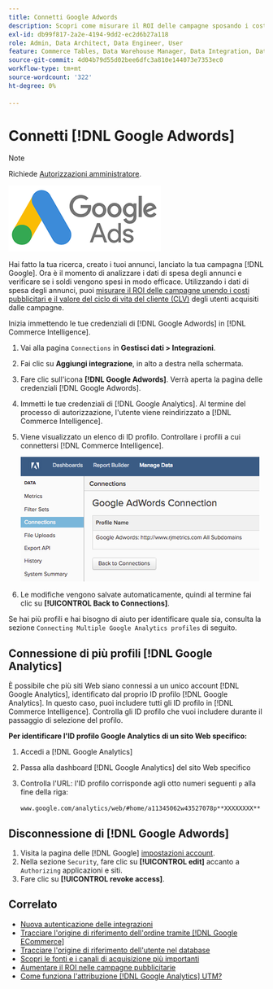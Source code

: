 ```yaml
---
title: Connetti Google Adwords
description: Scopri come misurare il ROI delle campagne sposando i costi pubblicitari e il valore del ciclo di vita del cliente (Customer Lifetime Value, CLV) degli utenti acquisiti dalle campagne.
exl-id: db99f817-2a2e-4194-9dd2-ec2d6b27a118
role: Admin, Data Architect, Data Engineer, User
feature: Commerce Tables, Data Warehouse Manager, Data Integration, Data Import/Export
source-git-commit: 4d04b79d55d02bee6dfc3a810e144073e7353ec0
workflow-type: tm+mt
source-wordcount: '322'
ht-degree: 0%

---
```


# Connetti [!DNL Google Adwords]

>[!NOTE]
>
>Richiede [Autorizzazioni amministratore](../../../administrator/user-management/user-management.md).

![Logo Google AdWords](../../../assets/Google_Adwords_logo.png)

Hai fatto la tua ricerca, creato i tuoi annunci, lanciato la tua campagna [!DNL Google]. Ora è il momento di analizzare i dati di spesa degli annunci e verificare se i soldi vengono spesi in modo efficace. Utilizzando i dati di spesa degli annunci, puoi [misurare il ROI delle campagne unendo i costi pubblicitari e il valore del ciclo di vita del cliente (CLV)](../../analysis/roi-ad-camp.md) degli utenti acquisiti dalle campagne.

Inizia immettendo le tue credenziali di [!DNL Google Adwords] in [!DNL Commerce Intelligence].

1. Vai alla pagina `Connections` in **Gestisci dati > Integrazioni**.
1. Fai clic su **Aggiungi integrazione**, in alto a destra nella schermata.
1. Fare clic sull&#39;icona **[!DNL Google Adwords]**. Verrà aperta la pagina delle credenziali [!DNL Google Adwords].
1. Immetti le tue credenziali di [!DNL Google Analytics]. Al termine del processo di autorizzazione, l&#39;utente viene reindirizzato a [!DNL Commerce Intelligence].
1. Viene visualizzato un elenco di ID profilo. Controllare i profili a cui connettersi [!DNL Commerce Intelligence].

   ![Finestra di dialogo della connessione di Google AdWords con la selezione del profilo](../../../assets/cnnct-profile.png)

1. Le modifiche vengono salvate automaticamente, quindi al termine fai clic su **[!UICONTROL Back to Connections]**.

Se hai più profili e hai bisogno di aiuto per identificare quale sia, consulta la sezione `Connecting Multiple Google Analytics profiles` di seguito.

## Connessione di più profili [!DNL Google Analytics]

È possibile che più siti Web siano connessi a un unico account [!DNL Google Analytics], identificato dal proprio ID profilo [!DNL Google Analytics]. In questo caso, puoi includere tutti gli ID profilo in [!DNL Commerce Intelligence]. Controlla gli ID profilo che vuoi includere durante il passaggio di selezione del profilo.

**Per identificare l&#39;ID profilo Google Analytics di un sito Web specifico:**

1. Accedi a [!DNL Google Analytics]
1. Passa alla dashboard [!DNL Google Analytics] del sito Web specifico
1. Controlla l&#39;URL: l&#39;ID profilo corrisponde agli otto numeri seguenti `p` alla fine della riga:

   `www.google.com/analytics/web/#home/a11345062w43527078p**XXXXXXXX**`

## Disconnessione di [!DNL Google Adwords]

1. Visita la pagina delle [!DNL Google] [impostazioni account](https://www.google.com/account/about/?hl=en).
1. Nella sezione `Security`, fare clic su **[!UICONTROL edit]** accanto a `Authorizing` applicazioni e siti.
1. Fare clic su **[!UICONTROL revoke access]**.

## Correlato

* [Nuova autenticazione delle integrazioni](https://experienceleague.adobe.com/docs/commerce-knowledge-base/kb/how-to/mbi-reauthenticating-integrations.html)
* [Tracciare l&#39;origine di riferimento dell&#39;ordine tramite [!DNL Google ECommerce]](../integrations/google-ecommerce.md)
* [Tracciare l&#39;origine di riferimento dell&#39;utente nel database](../../analysis/google-track-user-acq.md)
* [Scopri le fonti e i canali di acquisizione più importanti](../../analysis/most-value-source-channel.md)
* [Aumentare il ROI nelle campagne pubblicitarie](../../analysis/roi-ad-camp.md)
* [Come funziona l&#39;attribuzione  [!DNL Google Analytics] UTM?](../../analysis/utm-attributes.md)
